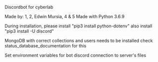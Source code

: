 Discordbot for cyberlab

Made by: 1, 2, Edwin Mursia, 4 & 5
Made with Python 3.6.9

During installation, please install "pip3 install python-dotenv"
also install "pip3 install -U discord"

MongoDB with correct collections and users needs to be installed
check status_database_documentation for this

Set environment variables for bot discord connection to server's files
